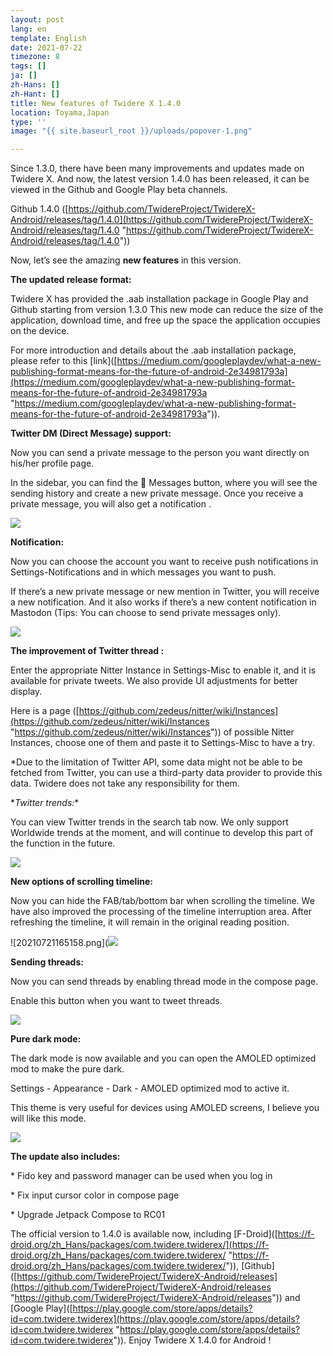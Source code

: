 ```yaml
---
layout: post
lang: en
template: English
date: 2021-07-22
timezone: 8
tags: []
ja: []
zh-Hans: []
zh-Hant: []
title: New features of Twidere X 1.4.0
location: Toyama,Japan
type: ''
image: "{{ site.baseurl_root }}/uploads/popover-1.png"

---
```

Since 1.3.0, there have been many improvements and updates made on Twidere X. And now, the latest version 1.4.0 has been released, it can be viewed in the Github and Google Play beta channels.

Github 1.4.0 ([https://github.com/TwidereProject/TwidereX-Android/releases/tag/1.4.0](https://github.com/TwidereProject/TwidereX-Android/releases/tag/1.4.0 "https://github.com/TwidereProject/TwidereX-Android/releases/tag/1.4.0"))

Now, let’s see the amazing **new features** in this version.

**The updated release format:**

Twidere X has provided the .aab installation package in Google Play and Github starting from version 1.3.0 This new mode can reduce the size of the application, download time, and free up the space the application occupies on the device.

For more introduction and details about the .aab installation package, please refer to this \[link\]([https://medium.com/googleplaydev/what-a-new-publishing-format-means-for-the-future-of-android-2e34981793a](https://medium.com/googleplaydev/what-a-new-publishing-format-means-for-the-future-of-android-2e34981793a "https://medium.com/googleplaydev/what-a-new-publishing-format-means-for-the-future-of-android-2e34981793a")).

**Twitter DM (Direct Message) support:**

Now you can send a private message to the person you want directly on his/her profile page.

In the sidebar, you can find the :envelope_with_arrow: Messages button, where you will see the sending history and create a new private message. Once you receive a private message, you will also get a notification .

![](https://vip1.loli.io/2021/07/21/xaCO4Db5tZITSUf.png)

**Notification:**

Now you can choose the account you want to receive push notifications in Settings-Notifications and in which messages you want to push.

If there’s a new private message or new mention in Twitter, you will receive a new notification. And it also works if there’s a new content notification in Mastodon (Tips: You can choose to send private messages only).

![](https://vip1.loli.io/2021/07/21/BNK9rgwm8iMpjQU.png)

**The improvement of Twitter thread :**

Enter the appropriate Nitter Instance in Settings-Misc to enable it, and it is available for private tweets. We also provide UI adjustments for better display.

Here is a page ([https://github.com/zedeus/nitter/wiki/Instances](https://github.com/zedeus/nitter/wiki/Instances "https://github.com/zedeus/nitter/wiki/Instances")) of possible Nitter Instances, choose one of them and paste it to Settings-Misc to have a try.

\*Due to the limitation of Twitter API, some data might not be able to be fetched from Twitter, you can use a third-party data provider to provide this data. Twidere does not take any responsibility for them.

\*_Twitter trends:_*

You can view Twitter trends in the search tab now. We only support Worldwide trends at the moment, and will continue to develop this part of the function in the future.

![](https://vip2.loli.io/2021/07/21/NMk26GYCIVLoncK.png)

**New options of scrolling timeline:**

Now you can hide the FAB/tab/bottom bar when scrolling the timeline. We have also improved the processing of the timeline interruption area. After refreshing the timeline, it will remain in the original reading position.

!\[20210721165158.png\](![](https://vip2.loli.io/2021/07/21/LmNxVBo7qgXFJSv.png)

**Sending threads:**

Now you can send threads by enabling thread mode in the compose page.

Enable this button when you want to tweet threads.

![](https://vip1.loli.io/2021/07/21/boDSkFuHgOtEKU4.png)

**Pure dark mode:**

The dark mode is now available and you can open the AMOLED optimized mod to make the pure dark.

Settings - Appearance - Dark - AMOLED optimized mod to active it.

This theme is very useful for devices using AMOLED screens, I believe you will like this mode.

![](https://vip1.loli.io/2021/07/21/N2lxFadpf4HQuzB.png)

**The update also includes:**

\* Fido key and password manager can be used when you log in

\* Fix input cursor color in compose page

\* Upgrade Jetpack Compose to RC01

The official version to 1.4.0 is available now, including \[F-Droid\]([https://f-droid.org/zh_Hans/packages/com.twidere.twiderex/](https://f-droid.org/zh_Hans/packages/com.twidere.twiderex/ "https://f-droid.org/zh_Hans/packages/com.twidere.twiderex/")), \[Github\]([https://github.com/TwidereProject/TwidereX-Android/releases](https://github.com/TwidereProject/TwidereX-Android/releases "https://github.com/TwidereProject/TwidereX-Android/releases")) and \[Google Play\]([https://play.google.com/store/apps/details?id=com.twidere.twiderex](https://play.google.com/store/apps/details?id=com.twidere.twiderex "https://play.google.com/store/apps/details?id=com.twidere.twiderex")). Enjoy Twidere X 1.4.0 for Android !